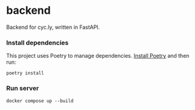 # backend

Backend for cyc.ly, written in FastAPI.

### Install dependencies

This project uses Poetry to manage dependencies. [Install Poetry] and then run:

```
poetry install
```

### Run server

```
docker compose up --build
```

[Install Poetry]: https://python-poetry.org/docs/#installation

